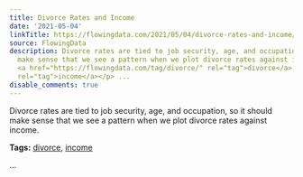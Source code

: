 ```yaml
---
title: Divorce Rates and Income
date: '2021-05-04'
linkTitle: https://flowingdata.com/2021/05/04/divorce-rates-and-income/
source: FlowingData
description: Divorce rates are tied to job security, age, and occupation, so it should
  make sense that we see a pattern when we plot divorce rates against income.<p><strong>Tags:</strong>
  <a href="https://flowingdata.com/tag/divorce/" rel="tag">divorce</a>, <a href="https://flowingdata.com/tag/income/"
  rel="tag">income</a></p> ...
disable_comments: true
---
```

Divorce rates are tied to job security, age, and occupation, so it should make sense that we see a pattern when we plot divorce rates against income.<p><strong>Tags:</strong> <a href="https://flowingdata.com/tag/divorce/" rel="tag">divorce</a>, <a href="https://flowingdata.com/tag/income/" rel="tag">income</a></p> ...